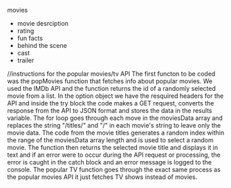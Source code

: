 movies
- movie desrciption
- rating
- fun facts
- behind the scene
- cast
- trailer

//instructions for the popular movies/tv API
The first functon to be coded was the popMovies function that fetches info about popular movies. We used the IMDb API and the function returns the id of a randomly selected movie from a list. In the option object we have the resquired headers for the API and inside the try block the code makes a GET request, converts the response from the API to JSON format and stores the data in the results variable. The for loop goes through each move in the moviesData array and replaces the string "/titles/" and "/" in each movie's string to leave only the movie data. The code from the movie titles generates a random index within the range of the moviesData array length and is used to select a random movie. The function then returns the selected movie title and displays it in text and if an error were to occur during the API request or processing, the error is caught in the catch block and an error message is logged to the console. The popular TV function goes through the exact same process as the popular movies API it just fetches TV shows instead of movies.



